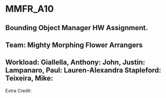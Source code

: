 # MMFR_A10
Bounding Object Manager HW Assignment.
----------------------------------------------
Team: Mighty Morphing Flower Arrangers
----------------------------------------------
Workload:
Giallella, Anthony:
John, Justin:
Lampanaro, Paul:
Lauren-Alexandra Stapleford:
Teixeira, Mike:
----------------------------------------------
Extra Credit:
